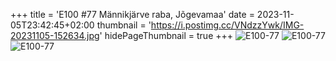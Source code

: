 +++
title = 'E100 #77 Männikjärve raba, Jõgevamaa'
date = 2023-11-05T23:42:45+02:00
thumbnail = 'https://i.postimg.cc/VNdzzYwk/IMG-20231105-152634.jpg'
hidePageThumbnail = true
+++
![E100-77](https://i.postimg.cc/VNdzzYwk/IMG-20231105-152634.jpg)
![E100-77](https://i.postimg.cc/Lsw2Xr4B/IMG-20231105-153241.jpg)
![E100-77](https://i.postimg.cc/pTjxnqpN/IMG-20231105-160338.jpg)